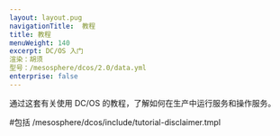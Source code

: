 ```yaml
---
layout: layout.pug
navigationTitle:  教程
title: 教程
menuWeight: 140
excerpt: DC/OS 入门 
渲染：胡须
型号：/mesosphere/dcos/2.0/data.yml
enterprise: false
---
```


通过这套有关使用 DC/OS 的教程，了解如何在生产中运行服务和操作服务。

#包括 /mesosphere/dcos/include/tutorial-disclaimer.tmpl

